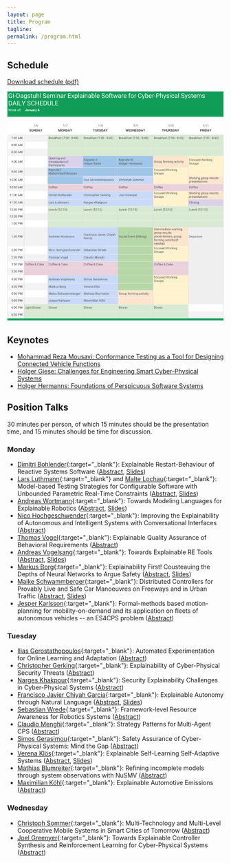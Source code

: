 ```yaml
---
layout: page
title: Program
tagline:
permalink: /program.html
---
```


## Schedule

[Download schedule (pdf)](assets/img/ES4CPS-Schedule.pdf)

<a href="assets/img/ES4CPS-Schedule.pdf">
<img src="assets/img/ES4CPS-Schedule.png"/>
</a>

## Keynotes

* [Mohammad Reza Mousavi: Conformance Testing as a Tool for Designing Connected Vehicle Functions](keynotes#mohammad-reza-mousavi--conformance-testing-as-a-tool-for-designing-connected-vehicle-functions)
* [Holger Giese: Challenges for Engineering Smart Cyber-Physical Systems](keynotes#holger-giese--challenges-for-engineering-smart-cyber-physical-systems)
* [Holger Hermanns: Foundations of Perspicuous Software Systems](keynotes#holger-hermanns--foundations-of-perspicuous-software-systems)

## Position Talks

30 minutes per person, of which 15 minutes should be the presentation time, and 15 minutes should be time for discussion.

### Monday

* [Dimitri Bohlender](https://embedded.rwth-aachen.de/doku.php?id=lehrstuhl:mitarbeiter:bohlender){:target="_blank"}: Explainable Restart-Behaviour of Reactive Systems Software ([Abstract](abstracts/Bohlender.pdf), [Slides](slides/Bohlender.pdf))
* [Lars Luthmann](https://www.es.tu-darmstadt.de/es/team/lars-luthmann/){:target="_blank"} and [Malte Lochau](http://www.es.tu-darmstadt.de/es/team/malte-lochau){:target="_blank"}: Model-based Testing Strategies for Configurable Software
with Unbounded Parametric Real-Time Constraints ([Abstract](abstracts/Luthmann.pdf), [Slides](slides/Luthmann.pdf))
* [Andreas Wortmann](http://www.se-rwth.de/staff/wortmann/){:target="_blank"}: Towards Modeling Languages for Explainable Robotics ([Abstract](abstracts/Wortmann.pdf), [Slides](slides/Wortmann.pdf))
* [Nico Hochgeschwender](http://www.dlr.de/sc){:target="_blank"}: Improving the Explainability of Autonomous and Intelligent
Systems with Conversational Interfaces ([Abstract](abstracts/Hochgeschwender.pdf))
* [Thomas Vogel](http://thomas-vogel.github.io/){:target="_blank"}: Explainable Quality Assurance of Behavioral Requirements ([Abstract](abstracts/Vogel.pdf))
* [Andreas Vogelsang](https://www.dcaiti.tu-berlin.de/people/vogelsang/){:target="_blank"}: Towards Explainable RE Tools ([Abstract](abstracts/Vogelsang.pdf), [Slides](slides/Vogelsang.pdf))
* [Markus Borg](https://www.sics.se/people/markus-borg){:target="_blank"}: Explainability First! Cousteauing the Depths of Neural Networks to Argue Safety ([Abstract](abstracts/Borg.pdf), [Slides](slides/Borg.pdf))
* [Maike Schwammberger](https://uol.de/csd/persons/maike-schwammberger-msc/){:target="_blank"}: Distributed Controllers for Provably Live and Safe Car
Manoeuvres on Freeways and in Urban Traffic ([Abstract](abstracts/Schwammberger.pdf), [Slides](slides/Schwammberger.pdf))
* [Jesper	Karlsson](https://www.kth.se/profile/jeskarl){:target="_blank"}: Formal-methods based motion-planning for mobility-on-demand and its application on fleets of autonomous vehicles -- an ES4CPS problem ([Abstract](abstracts/Karlsson.pdf))

### Tuesday

* [Ilias Gerostathopoulos](http://www4.in.tum.de/~gerostat/){:target="_blank"}: Automated Experimentation for Online Learning and
Adaptation ([Abstract](abstracts/Gerostathopoulos.pdf))
* [Christopher Gerking](https://www.uni-paderborn.de/person/8391/){:target="_blank"}: Explainability of Cyber-Physical Security Threats ([Abstract](abstracts/Gerking.pdf))
* [Narges Khakpour](https://lnu.se/en/staff/narges.khakpour/){:target="_blank"}: Security Explainability Challenges in Cyber-Physical Systems ([Abstract](abstracts/Khakpour.pdf))
* [Francisco Javier Chiyah Garcia](https://scholar.google.co.uk/citations?user=NQyCFjYAAAAJ&hl=en){:target="_blank"}: Explainable Autonomy through Natural Language ([Abstract](abstracts/ChiyahGarcia.pdf), [Slides](slides/ChiyahGarcia.pdf))
* [Sebastian Wrede](https://www.cor-lab.de/swrede){:target="_blank"}: Framework-level Resource Awareness for Robotics Systems ([Abstract](abstracts/Wrede.txt))
* [Claudio Menghi](https://www.chalmers.se/en/staff/Pages/menghi.aspx){:target="_blank"}: Strategy Patterns for Multi-Agent CPS ([Abstract](abstracts/Menghi.pdf))
* [Simos Gerasimou](https://www-users.cs.york.ac.uk/simos/){:target="_blank"}: Safety Assurance of Cyber-Physical Systems: Mind the Gap ([Abstract](abstracts/Gerasimou.txt))
* [Verena Klös](https://www.sese.tu-berlin.de/menue/ueber_uns/team/verena_kloes/){:target="_blank"}: Explainable Self-Learning Self-Adaptive Systems ([Abstract](abstracts/Kloes.pdf), [Slides](slides/Kloes.pdf))
* [Mathias Blumreiter](https://www.tuhh.de/sts/institute/people/mathias-blumreiter.html){:target="_blank"}: Refining incomplete models through system observations
with NuSMV ([Abstract](abstracts/Blumreiter.pdf))
* [Maximilian Köhl](https://www.koehlma.de/){:target="_blank"}: Explainable Automotive Emissions ([Abstract](abstracts/Koehl.pdf))

### Wednesday

* [Christoph Sommer](http://www.ccs-labs.org/~sommer/){:target="_blank"}: Multi-Technology and Multi-Level Cooperative Mobile Systems in Smart Cities of Tomorrow ([Abstract](abstracts/Sommer.pdf))
* [Joel Greenyer](http://jgreen.de/){:target="_blank"}: Towards Explainable Controller Synthesis and Reinforcement Learning for Cyber-Physical Systems ([Abstract](abstracts/Greenyer.pdf))
